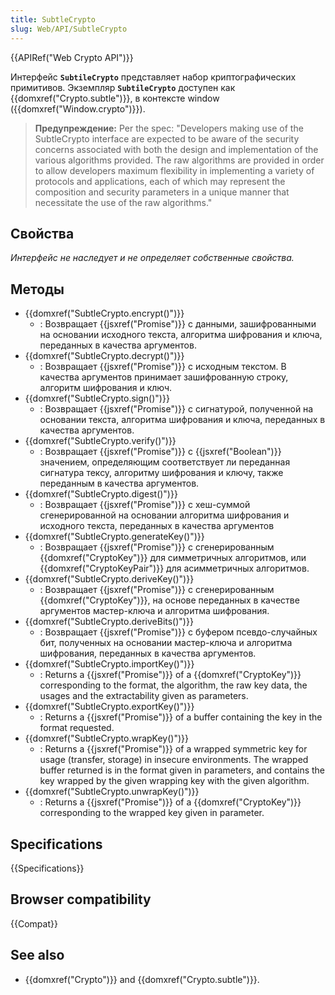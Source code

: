 ```yaml
---
title: SubtleCrypto
slug: Web/API/SubtleCrypto
---
```


{{APIRef("Web Crypto API")}}

Интерфейс **`SubtileCrypto`** представляет набор криптографических примитивов. Экземпляр **`SubtileCrypto`** доступен как {{domxref("Crypto.subtle")}}, в контексте window ({{domxref("Window.crypto")}}).

> **Предупреждение:** Per the spec: "Developers making use of the SubtleCrypto interface are expected to be aware of the security concerns associated with both the design and implementation of the various algorithms provided. The raw algorithms are provided in order to allow developers maximum flexibility in implementing a variety of protocols and applications, each of which may represent the composition and security parameters in a unique manner that necessitate the use of the raw algorithms."

## Свойства

_Интерфейс не наследует и не определяет собственные свойства._

## Методы

- {{domxref("SubtleCrypto.encrypt()")}}
  - : Возвращает {{jsxref("Promise")}} с данными, зашифрованными на основании исходного текста, алгоритма шифрования и ключа, переданных в качества аргументов.
- {{domxref("SubtleCrypto.decrypt()")}}
  - : Возвращает {{jsxref("Promise")}} с исходным текстом. В качества аргументов принимает зашифрованную строку, алгоритм шифрования и ключ.
- {{domxref("SubtleCrypto.sign()")}}
  - : Возвращает {{jsxref("Promise")}} с сигнатурой, полученной на основании текста, алгоритма шифрования и ключа, переданных в качества аргументов.
- {{domxref("SubtleCrypto.verify()")}}
  - : Возвращает {{jsxref("Promise")}} с {{jsxref("Boolean")}} значением, определяющим соответствует ли переданная сигнатура тексу, алгоритму шифрования и ключу, также переданным в качества аргументов.
- {{domxref("SubtleCrypto.digest()")}}
  - : Возвращает {{jsxref("Promise")}} с хеш-суммой сгенерированной на основании алгоритма шифрования и исходного текста, переданных в качества аргументов
- {{domxref("SubtleCrypto.generateKey()")}}
  - : Возвращает {{jsxref("Promise")}} с сгенерированным {{domxref("CryptoKey")}} для симметричных алгоритмов, или {{domxref("CryptoKeyPair")}} для асимметричных алгоритмов.
- {{domxref("SubtleCrypto.deriveKey()")}}
  - : Возвращает {{jsxref("Promise")}} с сгенерированным {{domxref("CryptoKey")}}, на основе переданных в качестве аргументов мастер-ключа и алгоритма шифрования.
- {{domxref("SubtleCrypto.deriveBits()")}}
  - : Возвращает {{jsxref("Promise")}} с буфером псевдо-случайных бит, полученных на основании мастер-ключа и алгоритма шифрования, переданных в качества аргументов.
- {{domxref("SubtleCrypto.importKey()")}}
  - : Returns a {{jsxref("Promise")}} of a {{domxref("CryptoKey")}} corresponding to the format, the algorithm, the raw key data, the usages and the extractability given as parameters.
- {{domxref("SubtleCrypto.exportKey()")}}
  - : Returns a {{jsxref("Promise")}} of a buffer containing the key in the format requested.
- {{domxref("SubtleCrypto.wrapKey()")}}
  - : Returns a {{jsxref("Promise")}} of a wrapped symmetric key for usage (transfer, storage) in insecure environments. The wrapped buffer returned is in the format given in parameters, and contains the key wrapped by the given wrapping key with the given algorithm.
- {{domxref("SubtleCrypto.unwrapKey()")}}
  - : Returns a {{jsxref("Promise")}} of a {{domxref("CryptoKey")}} corresponding to the wrapped key given in parameter.

## Specifications

{{Specifications}}

## Browser compatibility

{{Compat}}

## See also

- {{domxref("Crypto")}} and {{domxref("Crypto.subtle")}}.
